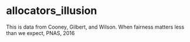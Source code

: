 # allocators_illusion
This is data from Cooney, Gilbert, and Wilson. When fairness matters less than we expect, PNAS, 2016
